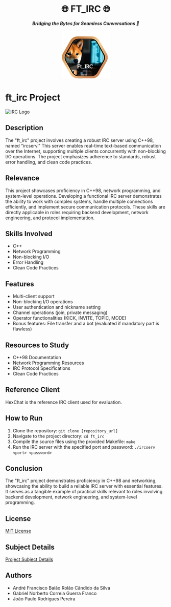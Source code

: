 <h1 align="center">
	🌐 FT_IRC 🌐
</h1>

<p align="center">
	<b><i> Bridging the Bytes for Seamless Conversations 🌉</i></b>
</p>

<div align="center">
<img alt="FT_IRC" src="https://github.com/joao-per/joao-per/blob/main/Badges/Ft_irc.png" />
</div>

# ft_irc Project

![IRC Logo](insert_logo_image_url_here)

## Description

The "ft_irc" project involves creating a robust IRC server using C++98, named "ircserv." This server enables real-time text-based communication over the Internet, supporting multiple clients concurrently with non-blocking I/O operations. The project emphasizes adherence to standards, robust error handling, and clean code practices.

## Relevance

This project showcases proficiency in C++98, network programming, and system-level operations. Developing a functional IRC server demonstrates the ability to work with complex systems, handle multiple connections efficiently, and implement secure communication protocols. These skills are directly applicable in roles requiring backend development, network engineering, and protocol implementation.

## Skills Involved

- C++
- Network Programming
- Non-blocking I/O
- Error Handling
- Clean Code Practices

## Features

- Multi-client support
- Non-blocking I/O operations
- User authentication and nickname setting
- Channel operations (join, private messaging)
- Operator functionalities (KICK, INVITE, TOPIC, MODE)
- Bonus features: File transfer and a bot (evaluated if mandatory part is flawless)

## Resources to Study

- C++98 Documentation
- Network Programming Resources
- IRC Protocol Specifications
- Clean Code Practices

## Reference Client

HexChat is the reference IRC client used for evaluation.

## How to Run

1. Clone the repository: `git clone [repository_url]`
2. Navigate to the project directory: `cd ft_irc`
3. Compile the source files using the provided Makefile: `make`
4. Run the IRC server with the specified port and password: `./ircserv <port> <password>`

## Conclusion

The "ft_irc" project demonstrates proficiency in C++98 and networking, showcasing the ability to build a reliable IRC server with essential features. It serves as a tangible example of practical skills relevant to roles involving backend development, network engineering, and system-level programming.

## License

[MIT License](License)

## Subject Details

[Project Subject Details](insert_subject_details_link_here)

## Authors

- André Francisco Baião Rolão Cândido da Silva
- Gabriel Norberto Correia Guerra Franco
- João Paulo Rodrigues Pereira

